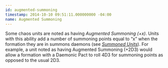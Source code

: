 ```yaml
---
id: augmented-summoning
timestamp: 2014-10-10 09:51:11.000000000 -04:00
name: Augmented Summoning
---
```

<p>Some chaos units are noted as having <em>Augmented Summoning (+x)</em>. Units with this ability add a number of summoning points equal to <q>x</q> when the formation they are in summons daemons (see <a href="#summoned_units"><em>Summoned Units</em></a>). For example, a unit noted as having Augmented Summoning (+2D3) would allow a formation with a Daemonic Pact to roll 4D3 for summoning points as opposed to the usual 2D3.</p>